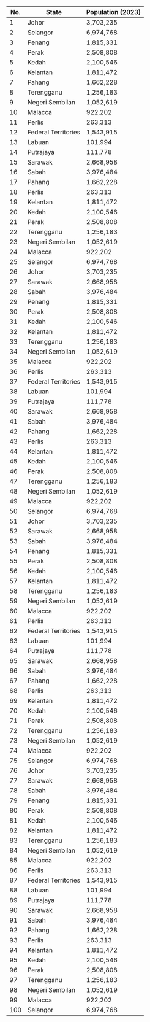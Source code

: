 | No. | State               | Population (2023) |
| --- | ------------------- | ----------------- |
| 1   | Johor               | 3,703,235         |
| 2   | Selangor            | 6,974,768         |
| 3   | Penang              | 1,815,331         |
| 4   | Perak               | 2,508,808         |
| 5   | Kedah               | 2,100,546         |
| 6   | Kelantan            | 1,811,472         |
| 7   | Pahang              | 1,662,228         |
| 8   | Terengganu          | 1,256,183         |
| 9   | Negeri Sembilan     | 1,052,619         |
| 10  | Malacca             | 922,202           |
| 11  | Perlis              | 263,313           |
| 12  | Federal Territories | 1,543,915         |
| 13  | Labuan              | 101,994           |
| 14  | Putrajaya           | 111,778           |
| 15  | Sarawak             | 2,668,958         |
| 16  | Sabah               | 3,976,484         |
| 17  | Pahang              | 1,662,228         |
| 18  | Perlis              | 263,313           |
| 19  | Kelantan            | 1,811,472         |
| 20  | Kedah               | 2,100,546         |
| 21  | Perak               | 2,508,808         |
| 22  | Terengganu          | 1,256,183         |
| 23  | Negeri Sembilan     | 1,052,619         |
| 24  | Malacca             | 922,202           |
| 25  | Selangor            | 6,974,768         |
| 26  | Johor               | 3,703,235         |
| 27  | Sarawak             | 2,668,958         |
| 28  | Sabah               | 3,976,484         |
| 29  | Penang              | 1,815,331         |
| 30  | Perak               | 2,508,808         |
| 31  | Kedah               | 2,100,546         |
| 32  | Kelantan            | 1,811,472         |
| 33  | Terengganu          | 1,256,183         |
| 34  | Negeri Sembilan     | 1,052,619         |
| 35  | Malacca             | 922,202           |
| 36  | Perlis              | 263,313           |
| 37  | Federal Territories | 1,543,915         |
| 38  | Labuan              | 101,994           |
| 39  | Putrajaya           | 111,778           |
| 40  | Sarawak             | 2,668,958         |
| 41  | Sabah               | 3,976,484         |
| 42  | Pahang              | 1,662,228         |
| 43  | Perlis              | 263,313           |
| 44  | Kelantan            | 1,811,472         |
| 45  | Kedah               | 2,100,546         |
| 46  | Perak               | 2,508,808         |
| 47  | Terengganu          | 1,256,183         |
| 48  | Negeri Sembilan     | 1,052,619         |
| 49  | Malacca             | 922,202           |
| 50  | Selangor            | 6,974,768         |
| 51  | Johor               | 3,703,235         |
| 52  | Sarawak             | 2,668,958         |
| 53  | Sabah               | 3,976,484         |
| 54  | Penang              | 1,815,331         |
| 55  | Perak               | 2,508,808         |
| 56  | Kedah               | 2,100,546         |
| 57  | Kelantan            | 1,811,472         |
| 58  | Terengganu          | 1,256,183         |
| 59  | Negeri Sembilan     | 1,052,619         |
| 60  | Malacca             | 922,202           |
| 61  | Perlis              | 263,313           |
| 62  | Federal Territories | 1,543,915         |
| 63  | Labuan              | 101,994           |
| 64  | Putrajaya           | 111,778           |
| 65  | Sarawak             | 2,668,958         |
| 66  | Sabah               | 3,976,484         |
| 67  | Pahang              | 1,662,228         |
| 68  | Perlis              | 263,313           |
| 69  | Kelantan            | 1,811,472         |
| 70  | Kedah               | 2,100,546         |
| 71  | Perak               | 2,508,808         |
| 72  | Terengganu          | 1,256,183         |
| 73  | Negeri Sembilan     | 1,052,619         |
| 74  | Malacca             | 922,202           |
| 75  | Selangor            | 6,974,768         |
| 76  | Johor               | 3,703,235         |
| 77  | Sarawak             | 2,668,958         |
| 78  | Sabah               | 3,976,484         |
| 79  | Penang              | 1,815,331         |
| 80  | Perak               | 2,508,808         |
| 81  | Kedah               | 2,100,546         |
| 82  | Kelantan            | 1,811,472         |
| 83  | Terengganu          | 1,256,183         |
| 84  | Negeri Sembilan     | 1,052,619         |
| 85  | Malacca             | 922,202           |
| 86  | Perlis              | 263,313           |
| 87  | Federal Territories | 1,543,915         |
| 88  | Labuan              | 101,994           |
| 89  | Putrajaya           | 111,778           |
| 90  | Sarawak             | 2,668,958         |
| 91  | Sabah               | 3,976,484         |
| 92  | Pahang              | 1,662,228         |
| 93  | Perlis              | 263,313           |
| 94  | Kelantan            | 1,811,472         |
| 95  | Kedah               | 2,100,546         |
| 96  | Perak               | 2,508,808         |
| 97  | Terengganu          | 1,256,183         |
| 98  | Negeri Sembilan     | 1,052,619         |
| 99  | Malacca             | 922,202           |
| 100 | Selangor            | 6,974,768         |

